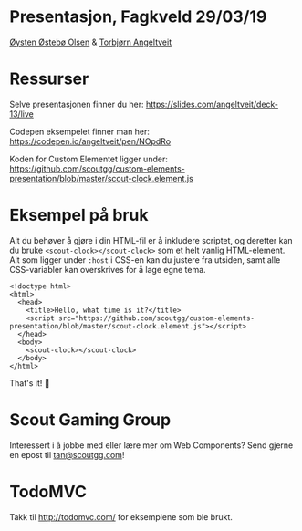 # Presentasjon, Fagkveld 29/03/19

[Øysten Østebø Olsen](https://github.com/fireneslo) & [Torbjørn Angeltveit](https://github.com/angeltveit)

# Ressurser
Selve presentasjonen finner du her:
https://slides.com/angeltveit/deck-13/live

Codepen eksempelet finner man her: https://codepen.io/angeltveit/pen/NOpdRo

Koden for Custom Elementet ligger under: https://github.com/scoutgg/custom-elements-presentation/blob/master/scout-clock.element.js

# Eksempel på bruk
Alt du behøver å gjøre i din HTML-fil er å inkludere scriptet, og deretter kan du bruke `<scout-clock></scout-clock>` som et helt vanlig HTML-element. Alt som ligger under `:host` i CSS-en kan du justere fra utsiden, samt alle CSS-variabler kan overskrives for å lage egne tema.

```
<!doctype html>
<html>
  <head>
    <title>Hello, what time is it?</title>
    <script src="https://github.com/scoutgg/custom-elements-presentation/blob/master/scout-clock.element.js"></script>
  </head>
  <body>
    <scout-clock></scout-clock>
  </body>
</html>
```
That's it! 🎉
# Scout Gaming Group
Interessert i å jobbe med eller lære mer om Web Components? Send gjerne en epost til [tan@scoutgg.com](mailto:tan@scoutgg.com)!

# TodoMVC
Takk til http://todomvc.com/ for eksemplene som ble brukt.
